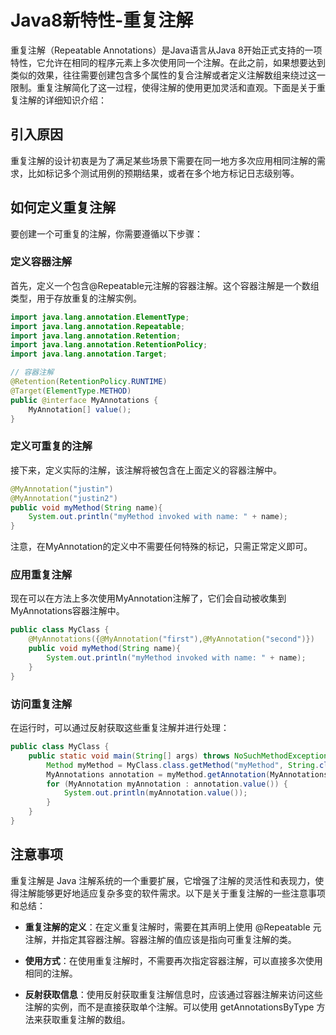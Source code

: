 # Java8新特性-重复注解
重复注解（Repeatable Annotations）是Java语言从Java 8开始正式支持的一项特性，它允许在相同的程序元素上多次使用同一个注解。在此之前，如果想要达到类似的效果，往往需要创建包含多个属性的复合注解或者定义注解数组来绕过这一限制。重复注解简化了这一过程，使得注解的使用更加灵活和直观。下面是关于重复注解的详细知识介绍：

## 引入原因
重复注解的设计初衷是为了满足某些场景下需要在同一地方多次应用相同注解的需求，比如标记多个测试用例的预期结果，或者在多个地方标记日志级别等。

## 如何定义重复注解
要创建一个可重复的注解，你需要遵循以下步骤：

### 定义容器注解
首先，定义一个包含@Repeatable元注解的容器注解。这个容器注解是一个数组类型，用于存放重复的注解实例。
```java
import java.lang.annotation.ElementType;
import java.lang.annotation.Repeatable;
import java.lang.annotation.Retention;
import java.lang.annotation.RetentionPolicy;
import java.lang.annotation.Target;

// 容器注解
@Retention(RetentionPolicy.RUNTIME)
@Target(ElementType.METHOD)
public @interface MyAnnotations {
    MyAnnotation[] value();
}
```
### 定义可重复的注解
接下来，定义实际的注解，该注解将被包含在上面定义的容器注解中。
```java
@MyAnnotation("justin")
@MyAnnotation("justin2")
public void myMethod(String name){
    System.out.println("myMethod invoked with name: " + name);
}
```
注意，在MyAnnotation的定义中不需要任何特殊的标记，只需正常定义即可。

### 应用重复注解
现在可以在方法上多次使用MyAnnotation注解了，它们会自动被收集到MyAnnotations容器注解中。
```java
public class MyClass {
    @MyAnnotations({@MyAnnotation("first"),@MyAnnotation("second")})
    public void myMethod(String name){
        System.out.println("myMethod invoked with name: " + name);
    }
}
```
### 访问重复注解
在运行时，可以通过反射获取这些重复注解并进行处理：
```java
public class MyClass {
    public static void main(String[] args) throws NoSuchMethodException {
        Method myMethod = MyClass.class.getMethod("myMethod", String.class);
        MyAnnotations annotation = myMethod.getAnnotation(MyAnnotations.class);
        for (MyAnnotation myAnnotation : annotation.value()) {
            System.out.println(myAnnotation.value());
        }
    }
}
```
## 注意事项
重复注解是 Java 注解系统的一个重要扩展，它增强了注解的灵活性和表现力，使得注解能够更好地适应复杂多变的软件需求。以下是关于重复注解的一些注意事项和总结：

- **重复注解的定义**：在定义重复注解时，需要在其声明上使用 @Repeatable 元注解，并指定其容器注解。容器注解的值应该是指向可重复注解的类。

- **使用方式**：在使用重复注解时，不需要再次指定容器注解，可以直接多次使用相同的注解。

- **反射获取信息**：使用反射获取重复注解信息时，应该通过容器注解来访问这些注解的实例，而不是直接获取单个注解。可以使用 getAnnotationsByType 方法来获取重复注解的数组。
